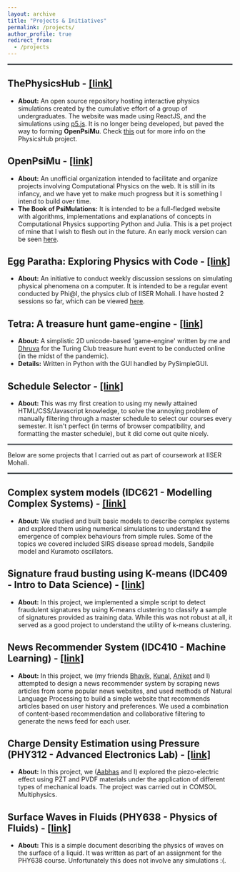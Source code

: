 ```yaml
---
layout: archive
title: "Projects & Initiatives"
permalink: /projects/
author_profile: true
redirect_from:
  - /projects
---
```

<hr style="text-align:left;margin-left:0;border-top:2px solid #6b7278"> 

**ThePhysicsHub** - [[link]](https://physicshub.herokuapp.com/)
-----
* **About:** An open source repository hosting interactive physics simulations created by the cumulative effort of a group of undergraduates. The website was made using ReactJS, and the simulations using [p5.js](https://p5js.org/). It is no longer being developed, but paved the way to forming **OpenPsiMu**. Check [this](/projects/thephysicshub.html) out for more info on the PhysicsHub project.

**OpenPsiMu - [[link]](https://github.com/OpenPsiMu/)**
-----
* **About:** An unofficial organization intended to facilitate and organize projects involving Computational Physics on the web. It is still in its infancy, and we have yet to make much progress but it is something I intend to build over time.
* **The Book of PsiMulations:** It is intended to be a full-fledged website with algorithms, implementations and explanations of concepts in Computational Physics supporting Python and Julia. This is a pet project of mine that I wish to flesh out in the future. An early mock version can be seen [here](https://openpsimu.github.io/The-Book-of-PsiMulations/docs/SolvingODEs/EulerMethod/EulerMethod.html).

**Egg Paratha: Exploring Physics with Code** - [[link]](https://iiserm.github.io/egg-paratha/)
-----
* **About:** An initiative to conduct weekly discussion sessions on simulating physical phenomena on a computer. It is intended to be a regular event conducted by Phi@I, the physics club of IISER Mohali. I have hosted 2 sessions so far, which can be viewed [here](https://www.youtube.com/channel/UCgSU-x37bXpAYmVqgw0UyQA).

**Tetra: A treasure hunt game-engine** - [[link]](https://github.com/DhruvaSambrani/turing-hunt-engine)
-----
* **About:** A simplistic 2D unicode-based 'game-engine' written by me and [Dhruva](https://dhruvasambrani.github.io) for the Turing Club treasure hunt event to be conducted online (in the midst of the pandemic).
* **Details:** Written in Python with the GUI handled by PySimpleGUI. 

**Schedule Selector** - [[link]](https://20akshay00.github.io/schedule-selector/)
-----
* **About:** This was my first creation to using my newly attained HTML/CSS/Javascript knowledge, to solve the annoying problem of manually filtering through a master schedule to select our courses every semester. It isn't perfect (in terms of browser compatibility, and formatting the master schedule), but it did come out quite nicely.

<hr style="text-align:left;margin-left:0;border-top:2px solid #6b7278"> 
Below are some projects that I carried out as part of coursework at IISER Mohali.
<hr style="text-align:left;margin-left:0;border-top:2px solid #6b7278"> 

**Complex system models (IDC621 - Modelling Complex Systems)** - [[link]](github.com/20akshay00/modellingComplexSystems)
-----
* **About:** We studied and built basic models to describe complex systems and explored them using numerical simulations to understand the emergence of complex behaviours from simple rules. Some of the topics we covered included SIRS disease spread models, Sandpile model and Kuramoto oscillators.

**Signature fraud busting using K-means (IDC409 - Intro to Data Science)** - [[link]](https://github.com/20akshay00/IDC409/blob/master/project_2_report.pdf)
-----
* **About:** In this project, we implemented a simple script to detect fraudulent signatures by using K-means clustering to classify a sample of signatures provided as training data. While this was not robust at all, it served as a good project to understand the utility of k-means clustering.

**News Recommender System (IDC410 - Machine Learning)** - [[link]](https://github.com/20akshay00/News-Recommender-System)
-----
* **About:** In this project, we (my friends [Bhavik](https://github.com/bhavikorange), [Kunal](https://github.com/kunal1729verma), [Aniket](https://github.com/aniket-sharma-768) and I) attempted to design a news recommender system by scraping news articles from some popular news websites, and used methods of Natural Language Processing to build a simple website that recommends articles based on user history and preferences. We used a combination of content-based recommendation and collaborative filtering to generate the news feed for each user.

**Charge Density Estimation using Pressure (PHY312 - Advanced Electronics Lab)** - [[link]](https://github.com/20akshay00/PHY312-Project)
-----
* **About:** In this project, we ([Aabhas](https://github.com/aabhasgulati) and I) explored the piezo-electric effect using PZT and PVDF materials under the application of different types of mechanical loads. The project was carried out in COMSOL Multiphysics. 

**Surface Waves in Fluids (PHY638 - Physics of Fluids)** - [[link]](https://20akshay00.github.io/PHY638-Assignment-5/)
-----
* **About:** This is a simple document describing the physics of waves on the surface of a liquid. It was written as part of an assignment for the PHY638 course. Unfortunately this does not involve any simulations :(. 
